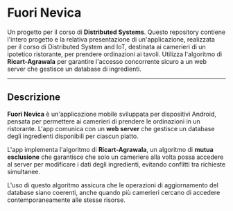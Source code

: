 # **Fuori Nevica**

Un progetto per il corso di **Distributed Systems**. Questo repository contiene l'intero progetto e la relativa presentazione di un'applicazione, realizzata per il corso di Distributed System and IoT, destinata ai camerieri di un ipotetico ristorante, per prendere ordinazioni ai tavoli. Utilizza l'algoritmo di **Ricart-Agrawala** per garantire l'accesso concorrente sicuro a un web server che gestisce un database di ingredienti.


---

## **Descrizione**
**Fuori Nevica** è un'applicazione mobile sviluppata per dispositivi Android, pensata per permettere ai camerieri di prendere le ordinazioni in un ristorante. L'app comunica con un **web server** che gestisce un database degli ingredienti disponibili per ciascun piatto. 

L'app implementa l'algoritmo di **Ricart-Agrawala**, un algoritmo di **mutua esclusione** che garantisce che solo un cameriere alla volta possa accedere al server per modificare i dati degli ingredienti, evitando conflitti tra richieste simultanee.

L'uso di questo algoritmo assicura che le operazioni di aggiornamento del database siano coerenti, anche quando più camerieri cercano di accedere contemporaneamente alle stesse risorse.
